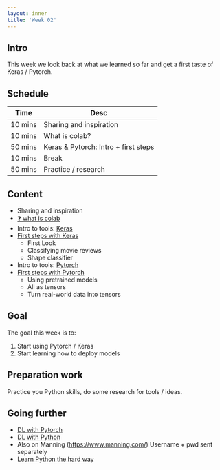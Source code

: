 ```yaml
---
layout: inner
title: 'Week 02'
---
```


## Intro

This week we look back at what we learned so far and get a first taste of Keras / Pytorch.

## Schedule

| Time    | Desc                                 |
| ------- | ------------------------------------ |
| 10 mins | Sharing and inspiration              |
| 10 mins | What is colab?                       |
| 50 mins | Keras & Pytorch: Intro + first steps |
| 10 mins | Break                                |
| 50 mins | Practice / research                  |

## Content

- Sharing and inspiration
- [:question: what is colab](https://digitalideation.github.io/digcre_h2301/slides/week2.html)
- Intro to tools: [Keras](https://keras.io/)
- [First steps with Keras](https://github.com/digitalideation/digcre_h2301/tree/master/samples/week02)
  - First Look
  - Classifying movie reviews
  - Shape classifier
- Intro to tools: [Pytorch](https://pytorch.org/)
- [First steps with Pytorch](https://github.com/digitalideation/digcre_h2301/tree/master/samples/week02)
  - Using pretrained models
  - All as tensors
  - Turn real-world data into tensors

## Goal

The goal this week is to:

1. Start using Pytorch / Keras
2. Start learning how to deploy models

## Preparation work

Practice you Python skills, do some research for tools / ideas.

## Going further

- [DL with Pytorch](../resources/Deep_Learning_with_Python_Second_Editio.pdf)
- [DL with Python](../resources/Deep_Learning_with_PyTorch.pdf)
- Also on Manning (https://www.manning.com/) Username + pwd sent separately
- [Learn Python the hard way](../resources/LearnPython3theHardWay.pdf)